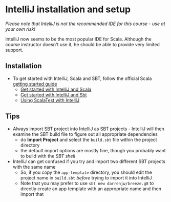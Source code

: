 # IntelliJ installation and setup

*Please note that IntelliJ is not the recommended IDE for this course - use at your own risk!*

IntelliJ now seems to be the most popular IDE for Scala. Although the course instructor doesn't use it, he should be able to provide very limited support.

## Installation

* To get started with IntelliJ, Scala and SBT, follow the official Scala [getting started guide](http://docs.scala-lang.org/getting-started.html)
  - [Get started with IntelliJ and Scala](https://www.scala-lang.org/documentation/getting-started-intellij-track/getting-started-with-scala-in-intellij.html)
  - [Get started with IntelliJ and Sbt](https://www.scala-lang.org/documentation/getting-started-intellij-track/building-a-scala-project-with-intellij-and-sbt.html)
  - [Using ScalaTest with IntelliJ](http://docs.scala-lang.org/getting-started-intellij-track/testing-scala-in-intellij-with-scalatest.html)

## Tips

* Always import SBT project into IntelliJ as SBT projects - IntelliJ will then examine the SBT build file to figure out all appropriate dependencies
  - do **Import Project** and select the `build.sbt` file within the project directory
  - the default import options are mostly fine, though you probably want to build with the *SBT shell*
* IntelliJ can get confused if you try and import two different SBT projects with the same name
  - So, if you copy the `app-template` directory, you should edit the project name in `build.sbt` *before* trying to import it into IntelliJ
  - Note that you may prefer to use `sbt new darrenjw/breeze.g8` to directly create an app template with an appropriate name and then import that



